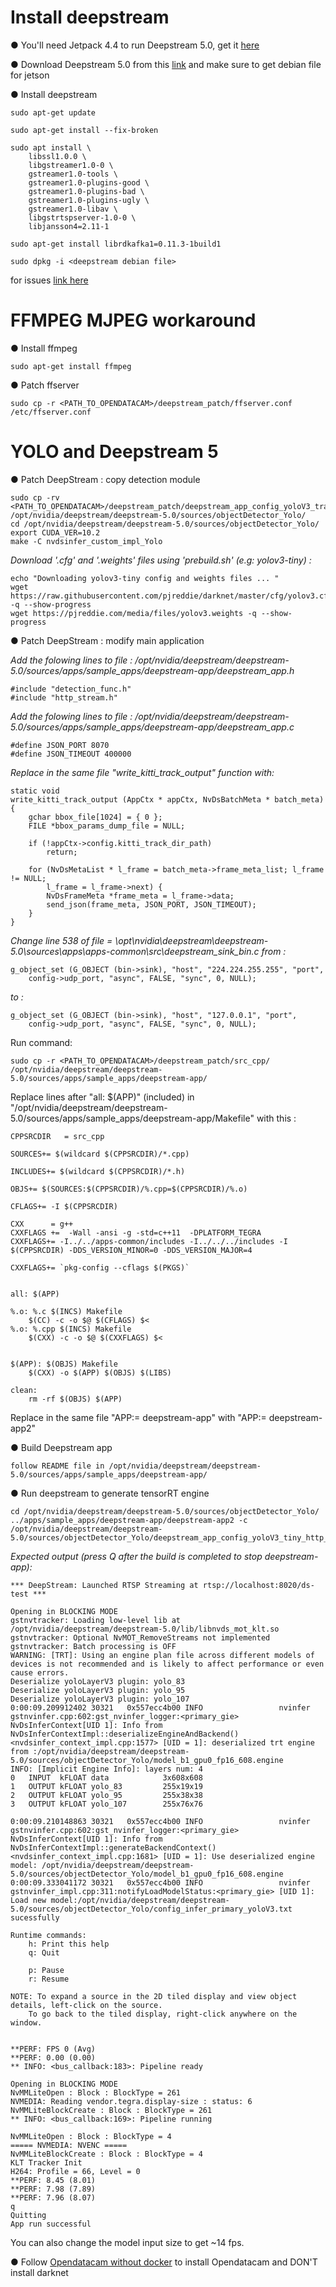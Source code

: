 # Install deepstream

●	You'll need Jetpack 4.4 to run Deepstream 5.0, get it [here](https://developer.nvidia.com/embedded/jetpack)

●	Download Deepstream 5.0 from this [link](https://developer.nvidia.com/deepstream-download) and make sure to get debian file for jetson

●	Install deepstream

    sudo apt-get update

    sudo apt-get install --fix-broken

    sudo apt install \
		libssl1.0.0 \
		libgstreamer1.0-0 \
		gstreamer1.0-tools \
		gstreamer1.0-plugins-good \
		gstreamer1.0-plugins-bad \
		gstreamer1.0-plugins-ugly \
		gstreamer1.0-libav \
		libgstrtspserver-1.0-0 \
		libjansson4=2.11-1
	
	sudo apt-get install librdkafka1=0.11.3-1build1

    sudo dpkg -i <deepstream debian file>

for issues [link here](https://docs.nvidia.com/metropolis/deepstream/dev-guide/index.html)


# FFMPEG MJPEG workaround

●	Install ffmpeg

    sudo apt-get install ffmpeg

●	Patch ffserver

    sudo cp -r <PATH_TO_OPENDATACAM>/deepstream_patch/ffserver.conf /etc/ffserver.conf


# YOLO and Deepstream 5

●	Patch DeepStream : copy detection module 

	sudo cp -rv <PATH_TO_OPENDATACAM>/deepstream_patch/deepstream_app_config_yoloV3_tracker_rtsp.txt /opt/nvidia/deepstream/deepstream-5.0/sources/objectDetector_Yolo/
	cd /opt/nvidia/deepstream/deepstream-5.0/sources/objectDetector_Yolo/
	export CUDA_VER=10.2
	make -C nvdsinfer_custom_impl_Yolo

*Download '.cfg' and '.weights' files using 'prebuild.sh' (e.g: yolov3-tiny) :*

	echo "Downloading yolov3-tiny config and weights files ... "
	wget https://raw.githubusercontent.com/pjreddie/darknet/master/cfg/yolov3.cfg -q --show-progress
	wget https://pjreddie.com/media/files/yolov3.weights -q --show-progress
    
●	Patch DeepStream : modify main application 

*Add the folowing lines to file : /opt/nvidia/deepstream/deepstream-5.0/sources/apps/sample_apps/deepstream-app/deepstream_app.h*

	#include "detection_func.h"
	#include "http_stream.h"

*Add the folowing lines to file : /opt/nvidia/deepstream/deepstream-5.0/sources/apps/sample_apps/deepstream-app/deepstream_app.c*
	
	#define JSON_PORT 8070
	#define JSON_TIMEOUT 400000

*Replace in the same file "write_kitti_track_output" function with:*

	static void
	write_kitti_track_output (AppCtx * appCtx, NvDsBatchMeta * batch_meta)
	{
		gchar bbox_file[1024] = { 0 };
		FILE *bbox_params_dump_file = NULL;

		if (!appCtx->config.kitti_track_dir_path)
			return;

		for (NvDsMetaList * l_frame = batch_meta->frame_meta_list; l_frame != NULL;
			l_frame = l_frame->next) {
			NvDsFrameMeta *frame_meta = l_frame->data;
			send_json(frame_meta, JSON_PORT, JSON_TIMEOUT);
		}
	}

*Change line 538 of file = \opt\nvidia\deepstream\deepstream-5.0\sources\apps\apps-common\src\deepstream_sink_bin.c    from :*
	
	g_object_set (G_OBJECT (bin->sink), "host", "224.224.255.255", "port",
		config->udp_port, "async", FALSE, "sync", 0, NULL);
*to :*
	
	g_object_set (G_OBJECT (bin->sink), "host", "127.0.0.1", "port",
		config->udp_port, "async", FALSE, "sync", 0, NULL);

Run command:
	
	sudo cp -r <PATH_TO_OPENDATACAM>/deepstream_patch/src_cpp/ /opt/nvidia/deepstream/deepstream-5.0/sources/apps/sample_apps/deepstream-app/

Replace lines after "all: $(APP)" (included) in "/opt/nvidia/deepstream/deepstream-5.0/sources/apps/sample_apps/deepstream-app/Makefile" with this :

	CPPSRCDIR   = src_cpp

	SOURCES+= $(wildcard $(CPPSRCDIR)/*.cpp)

	INCLUDES+= $(wildcard $(CPPSRCDIR)/*.h)

	OBJS+= $(SOURCES:$(CPPSRCDIR)/%.cpp=$(CPPSRCDIR)/%.o)

	CFLAGS+= -I $(CPPSRCDIR)

	CXX      = g++
	CXXFLAGS +=  -Wall -ansi -g -std=c++11  -DPLATFORM_TEGRA
	CXXFLAGS+= -I../../apps-common/includes -I../../../includes -I $(CPPSRCDIR) -DDS_VERSION_MINOR=0 -DDS_VERSION_MAJOR=4

	CXXFLAGS+= `pkg-config --cflags $(PKGS)`


	all: $(APP)

	%.o: %.c $(INCS) Makefile
		$(CC) -c -o $@ $(CFLAGS) $<
	%.o: %.cpp $(INCS) Makefile
		$(CXX) -c -o $@ $(CXXFLAGS) $<


	$(APP): $(OBJS) Makefile
		$(CXX) -o $(APP) $(OBJS) $(LIBS)

	clean:
		rm -rf $(OBJS) $(APP)
	
Replace in the same file "APP:= deepstream-app" with "APP:= deepstream-app2"

●	Build Deepstream app

	follow README file in /opt/nvidia/deepstream/deepstream-5.0/sources/apps/sample_apps/deepstream-app/


●	Run deepstream to generate tensorRT engine 

	cd /opt/nvidia/deepstream/deepstream-5.0/sources/objectDetector_Yolo/
	../apps/sample_apps/deepstream-app/deepstream-app2 -c /opt/nvidia/deepstream/deepstream-5.0/sources/objectDetector_Yolo/deepstream_app_config_yoloV3_tiny_http_rtsp.txt

*Expected output (press Q after the build is completed to stop deepstream-app):*

	 
 	*** DeepStream: Launched RTSP Streaming at rtsp://localhost:8020/ds-test ***

	Opening in BLOCKING MODE 
	gstnvtracker: Loading low-level lib at /opt/nvidia/deepstream/deepstream-5.0/lib/libnvds_mot_klt.so
	gstnvtracker: Optional NvMOT_RemoveStreams not implemented
	gstnvtracker: Batch processing is OFF
	WARNING: [TRT]: Using an engine plan file across different models of devices is not recommended and is likely to affect performance or even cause errors.
	Deserialize yoloLayerV3 plugin: yolo_83
	Deserialize yoloLayerV3 plugin: yolo_95
	Deserialize yoloLayerV3 plugin: yolo_107
	0:00:09.209912402 30321   0x557ecc4b00 INFO                 nvinfer gstnvinfer.cpp:602:gst_nvinfer_logger:<primary_gie> NvDsInferContext[UID 1]: Info from NvDsInferContextImpl::deserializeEngineAndBackend() <nvdsinfer_context_impl.cpp:1577> [UID = 1]: deserialized trt engine from :/opt/nvidia/deepstream/deepstream-5.0/sources/objectDetector_Yolo/model_b1_gpu0_fp16_608.engine
	INFO: [Implicit Engine Info]: layers num: 4
	0   INPUT  kFLOAT data            3x608x608       
	1   OUTPUT kFLOAT yolo_83         255x19x19       
	2   OUTPUT kFLOAT yolo_95         255x38x38       
	3   OUTPUT kFLOAT yolo_107        255x76x76       

	0:00:09.210148863 30321   0x557ecc4b00 INFO                 nvinfer gstnvinfer.cpp:602:gst_nvinfer_logger:<primary_gie> NvDsInferContext[UID 1]: Info from NvDsInferContextImpl::generateBackendContext() <nvdsinfer_context_impl.cpp:1681> [UID = 1]: Use deserialized engine model: /opt/nvidia/deepstream/deepstream-5.0/sources/objectDetector_Yolo/model_b1_gpu0_fp16_608.engine
	0:00:09.333041172 30321   0x557ecc4b00 INFO                 nvinfer gstnvinfer_impl.cpp:311:notifyLoadModelStatus:<primary_gie> [UID 1]: Load new model:/opt/nvidia/deepstream/deepstream-5.0/sources/objectDetector_Yolo/config_infer_primary_yoloV3.txt sucessfully

	Runtime commands:
		h: Print this help
		q: Quit

		p: Pause
		r: Resume

	NOTE: To expand a source in the 2D tiled display and view object details, left-click on the source.
		To go back to the tiled display, right-click anywhere on the window.


	**PERF: FPS 0 (Avg)	
	**PERF: 0.00 (0.00)	
	** INFO: <bus_callback:183>: Pipeline ready

	Opening in BLOCKING MODE 
	NvMMLiteOpen : Block : BlockType = 261 
	NVMEDIA: Reading vendor.tegra.display-size : status: 6 
	NvMMLiteBlockCreate : Block : BlockType = 261 
	** INFO: <bus_callback:169>: Pipeline running

	NvMMLiteOpen : Block : BlockType = 4 
	===== NVMEDIA: NVENC =====
	NvMMLiteBlockCreate : Block : BlockType = 4 
	KLT Tracker Init
	H264: Profile = 66, Level = 0 
	**PERF: 8.45 (8.01)	
	**PERF: 7.98 (7.89)	
	**PERF: 7.96 (8.07)	
	q
	Quitting
	App run successful

You can also change the model input size to get ~14 fps.

●	Follow [Opendatacam without docker](https://github.com/opendatacam/opendatacam/blob/master/documentation/USE_WITHOUT_DOCKER.md) to install Opendatacam and DON'T install darknet 

